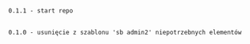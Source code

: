 

##
    0.1.1 - start repo
## 
    0.1.0 - usunięcie z szablonu 'sb admin2' niepotrzebnych elementów
    

